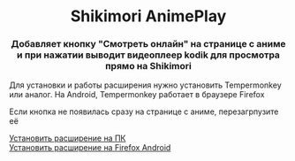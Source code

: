 <h1 align="center">Shikimori AnimePlay</h1>

<h3 align="center">Добавляет кнопку "Смотреть онлайн" на странице с аниме и при нажатии выводит видеоплеер kodik для просмотра прямо на Shikimori</h3>

<p>Для установки и работы расширения нужно установить Tempermonkey или аналог. На Android, Tempermonkey работает в браузере Firefox</p>
<p>Если кнопка не появилась сразу на странице с аниме, перезагрпузите её</p>
<a href="https://raw.githubusercontent.com/xray108/Shikimori-AnimePlay/refs/heads/main/js/sap_for_pc.js" target="_blank">Установить расширение на ПК</a>
<br>
<a href="https://raw.githubusercontent.com/xray108/Shikimori-AnimePlay/refs/heads/main/js/sap_for_phone.js" target="_blank">Установить расширение на Firefox Android</a> 
